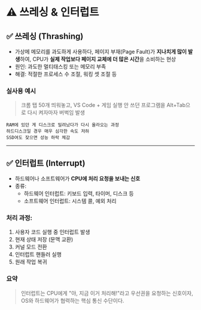 # ⚠️ 쓰레싱 & 인터럽트

## ✅ 쓰레싱 (Thrashing)

- 가상메 메모리를 과도하게 사용하다, 페이지 부재(Page Fault)가 **지나치게 많이 발생**하여,
  CPU가 **실제 작업보다 페이지 교체에 더 많은 시간**을 소비하는 현상
- 원인: 과도한 멀티태스킹 또는 메모리 부족
- 해결: 적절한 프로세스 수 조절, 워킹 셋 조절 등

### 실사용 예시
> 크롬 탭 50개 띄워놓고, VS Code + 게임 실행
> 안 쓰던 프로그램을 Alt+Tab으로 다시 켜자마자 버벅임 발생
```text
RAM에 있던 게 디스크로 밀려났다가 다시 올라오는 과정
하드디스크일 경우 매우 심각한 속도 저하
SSD여도 잦으면 성능 하락 체감
```

---

## ✅ 인터럽트 (Interrupt)

- 하드웨어나 소프트웨어가 **CPU에 처리 요청을 보내는 신호**
- 종류:
  - 하드웨어 인터럽트: 키보드 입력, 타이머, 디스크 등
  - 소프트웨어 인터럽트: 시스템 콜, 예외 처리

### 처리 과정:
1. 사용자 코드 실행 중 인터럽트 발생
2. 현재 상태 저장 (문맥 교환)
3. 커널 모드 전환
4. 인터럽트 핸들러 실행
5. 원래 작업 복귀

### 요약
> 인터럽트는 CPU에게 "야, 지금 이거 처리해!"라고 우선권을 요청하는 신호이자,
> OS와 하드웨어가 협력하는 핵심 통신 수단이다.